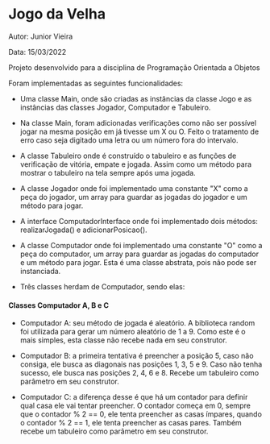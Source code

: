# Jogo da Velha

Autor: Junior Vieira

Data: 15/03/2022

Projeto desenvolvido para a disciplina de Programação Orientada a Objetos

Foram implementadas as seguintes funcionalidades:

- Uma classe Main, onde são criadas as instâncias da classe Jogo e as instâncias das classes Jogador, Computador e Tabuleiro. 


- Na classe Main, foram adicionadas verificações como não ser possível jogar na mesma posição em já tivesse um X ou O. Feito o tratamento de erro caso seja digitado uma letra ou um número fora do intervalo.


- A classe Tabuleiro onde é construído o tabuleiro e as funções de verificação de vitória, empate e jogada. Assim como um método para mostrar o tabuleiro na tela sempre após uma jogada.


- A classe Jogador onde foi implementado uma constante "X" como a peça do jogador, um array para guardar as jogadas do jogador e um método para jogar.


- A interface ComputadorInterface onde foi implementado dois métodos: realizarJogada() e adicionarPosicao().


- A classe Computador onde foi implementado uma constante "O" como a peça do computador, um array para guardar as jogadas do computador e um método para jogar. Esta é uma classe abstrata, pois não pode ser instanciada.


- Três classes herdam de Computador, sendo elas: 

#### Classes Computador A, B e C

- Computador A: seu método de jogada é aleatório. A biblioteca random foi utilizada para gerar um número aleatório de 1 a 9. Como este é o mais simples, esta classe não recebe nada em seu construtor.


- Computador B: a primeira tentativa é preencher a posição 5, caso não consiga, ele busca as diagonais nas posições 1, 3, 5 e 9. Caso não tenha sucesso, ele busca nas posições 2, 4, 6 e 8. Recebe um tabuleiro como parâmetro em seu construtor.


- Computador C: a diferença desse é que há um contador para definir qual casa ele vai tentar preencher. O contador começa em 0, sempre que o contador % 2 == 0, ele tenta preencher as casas ímpares, quando o contador % 2 == 1, ele tenta preencher as casas pares. Também recebe um tabuleiro como parâmetro em seu construtor.
